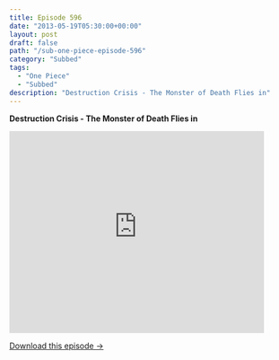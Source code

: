 ```yaml
---
title: Episode 596
date: "2013-05-19T05:30:00+00:00"
layout: post
draft: false
path: "/sub-one-piece-episode-596"
category: "Subbed"
tags:
  - "One Piece"
  - "Subbed"
description: "Destruction Crisis - The Monster of Death Flies in"
---
```


**Destruction Crisis - The Monster of Death Flies in**

<iframe width="640" height="360" src="https://www.rapidvideo.com/e/G6FRPFO4GH" frameborder="0" marginwidth=0 marginheight=0 scrolling=no allowfullscreen style="max-width:90%;"></iframe>

<a href="http://ouo.io/qs/eCodkFEQ?s=https://www.rapidvideo.com/d/G6FRPFO4GH" class="styled_a">Download this episode →</a>

